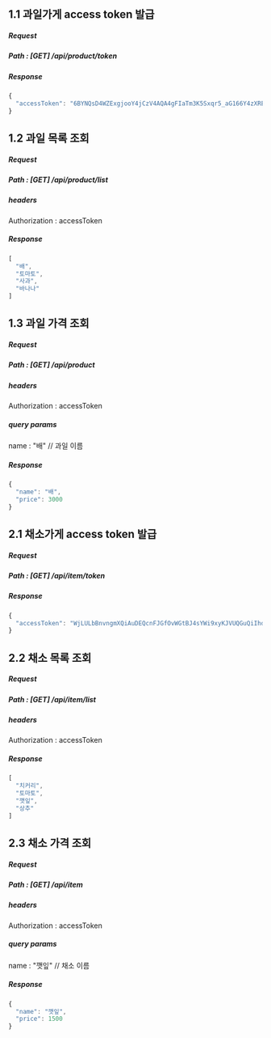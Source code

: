 ## 1.1 과일가게 access token 발급
##### Request
##### Path : [GET] /api/product/token
##### Response
```javascript
{
  "accessToken": "6BYNQsD4WZExgjooY4jCzV4AQA4gFIaTm3K5Sxqr5_aG166Y4zXREV_vxg9fwPjA"
}
```

## 1.2 과일 목록 조회
##### Request
##### Path : [GET] /api/product/list

##### headers 
Authorization : accessToken

##### Response
```javascript
[
  "배",
  "토마토",
  "사과",
  "바나나"
]
```

## 1.3 과일 가격 조회
##### Request
##### Path : [GET] /api/product

##### headers 
Authorization : accessToken

##### query params
name : "배"  // 과일 이름

##### Response
```javascript
{
  "name": "배",
  "price": 3000
}
```


## 2.1 채소가게 access token 발급
##### Request
##### Path : [GET] /api/item/token
##### Response
```javascript
{
  "accessToken": "WjLULbBnvngmXQiAuDEQcnFJGfOvWGtBJ4sYWi9xyKJVUQGuQiIhdgKAZdM3_uIW"
}
```

## 2.2 채소 목록 조회
##### Request
##### Path : [GET] /api/item/list

##### headers 
Authorization : accessToken

##### Response
```javascript
[
  "치커리",
  "토마토",
  "깻잎",
  "상추"
]
```

## 2.3 채소 가격 조회
##### Request
##### Path : [GET] /api/item

##### headers 
Authorization : accessToken

##### query params
name : "깻잎"  // 채소 이름

##### Response
```javascript
{
  "name": "깻잎",
  "price": 1500
}
```
